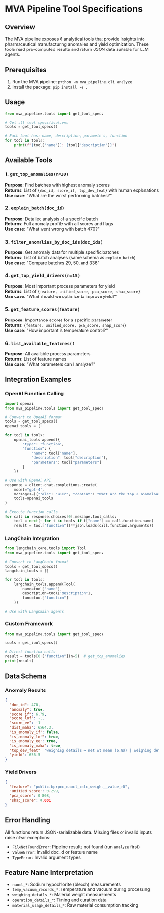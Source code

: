 # MVA Pipeline Tool Specifications

## Overview

The MVA pipeline exposes 6 analytical tools that provide insights into pharmaceutical manufacturing anomalies and yield optimization. These tools read pre-computed results and return JSON data suitable for LLM agents.

## Prerequisites

1. Run the MVA pipeline: `python -m mva_pipeline.cli analyze`
2. Install the package: `pip install -e .`

## Usage

```python
from mva_pipeline.tools import get_tool_specs

# Get all tool specifications
tools = get_tool_specs()

# Each tool has: name, description, parameters, function
for tool in tools:
    print(f"{tool['name']}: {tool['description']}")
```

## Available Tools

### 1. `get_top_anomalies(n=10)`
**Purpose**: Find batches with highest anomaly scores  
**Returns**: List of `{doc_id, score_if, top_dev_feat}` with human explanations  
**Use case**: "What are the worst performing batches?"

### 2. `explain_batch(doc_id)`
**Purpose**: Detailed analysis of a specific batch  
**Returns**: Full anomaly profile with all scores and flags  
**Use case**: "What went wrong with batch 470?"

### 3. `filter_anomalies_by_doc_ids(doc_ids)`
**Purpose**: Get anomaly data for multiple specific batches  
**Returns**: List of batch analyses (same schema as `explain_batch`)  
**Use case**: "Compare batches 29, 50, and 336"

### 4. `get_top_yield_drivers(n=15)`
**Purpose**: Most important process parameters for yield  
**Returns**: List of `{feature, unified_score, pca_score, shap_score}`  
**Use case**: "What should we optimize to improve yield?"

### 5. `get_feature_scores(feature)`
**Purpose**: Importance scores for a specific parameter  
**Returns**: `{feature, unified_score, pca_score, shap_score}`  
**Use case**: "How important is temperature control?"

### 6. `list_available_features()`
**Purpose**: All available process parameters  
**Returns**: List of feature names  
**Use case**: "What parameters can I analyze?"

## Integration Examples

### OpenAI Function Calling
```python
import openai
from mva_pipeline.tools import get_tool_specs

# Convert to OpenAI format
tools = get_tool_specs()
openai_tools = []

for tool in tools:
    openai_tools.append({
        "type": "function",
        "function": {
            "name": tool["name"],
            "description": tool["description"], 
            "parameters": tool["parameters"]
        }
    })

# Use with OpenAI API
response = client.chat.completions.create(
    model="gpt-4",
    messages=[{"role": "user", "content": "What are the top 3 anomalous batches?"}],
    tools=openai_tools
)

# Execute function calls
for call in response.choices[0].message.tool_calls:
    tool = next(t for t in tools if t["name"] == call.function.name)
    result = tool["function"](**json.loads(call.function.arguments))
```

### LangChain Integration
```python
from langchain_core.tools import Tool
from mva_pipeline.tools import get_tool_specs

# Convert to LangChain format
tools = get_tool_specs()
langchain_tools = []

for tool in tools:
    langchain_tools.append(Tool(
        name=tool["name"],
        description=tool["description"],
        func=tool["function"]
    ))

# Use with LangChain agents
```

### Custom Framework
```python
from mva_pipeline.tools import get_tool_specs

tools = get_tool_specs()

# Direct function calls
result = tools[0]["function"](n=5)  # get_top_anomalies
print(result)
```

## Data Schema

### Anomaly Results
```json
{
  "doc_id": 470,
  "anomaly": true,
  "score_if": 6.79,
  "score_lof": -1,
  "score_ee": -1, 
  "dist_maha": 6564.3,
  "is_anomaly_if": false,
  "is_anomaly_lof": true,
  "is_anomaly_ee": true,
  "is_anomaly_maha": true,
  "top_dev_feat": "weighing details → net wt mean (6.8σ) | weighing details → tare wt std (6.1σ)",
  "yield": 656.5
}
```

### Yield Drivers
```json
{
  "feature": "public.bprpoc_naocl_calc_weight__value_r0",
  "unified_score": 0.299,
  "pca_score": 0.808,
  "shap_score": 0.081
}
```

## Error Handling

All functions return JSON-serializable data. Missing files or invalid inputs raise clear exceptions:

- `FileNotFoundError`: Pipeline results not found (run `analyze` first)
- `ValueError`: Invalid doc_id or feature name
- `TypeError`: Invalid argument types

## Feature Name Interpretation

- `naocl_*`: Sodium hypochlorite (bleach) measurements
- `temp_vacuum_records_*`: Temperature and vacuum during processing
- `weighing_details_*`: Material weight measurements  
- `operation_details_*`: Timing and duration data
- `material_usage_details_*`: Raw material consumption tracking 